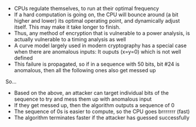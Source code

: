 * CPUs regulate themselves, to run at their optimal frequency
* If a hard computation is going on, the CPU will bounce around (a bit higher and lower) its optimal operating point, and dynamically adjust itself. This may make it take longer to finish.
* Thus, any method of encryption that is vulnerable to a power analysis, is actually vulnerable to a timing analysis as well
* A curve model largely used in modern cryptography has a special case when there are anomalous inputs: It ouputs (x=y=0) which is not well defined
* This failure is propagated, so if in a sequence with 50 bits, bit #24 is anomalous, then all the following ones also get messed up


So...
* Based on the above, an attacker can target individual bits of the sequence to try and mess them up with anomalous input
* If they get messed up, then the algorithm outputs a sequence of 0
* The sequence of 0s is easier to compute, so the CPU goes brrrrrrr (fast)
* The algorithm terminates faster if the attacker has guessed successfully